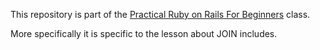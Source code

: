 This repository is part of the [Practical Ruby on Rails For Beginners](https://mixandgo.com/lp/practical-ruby-on-rails-for-beginners) class.

More specifically it is specific to the lesson about JOIN includes.
